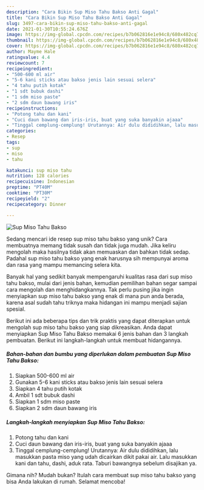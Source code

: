 ```yaml
---
description: "Cara Bikin Sup Miso Tahu Bakso Anti Gagal"
title: "Cara Bikin Sup Miso Tahu Bakso Anti Gagal"
slug: 3497-cara-bikin-sup-miso-tahu-bakso-anti-gagal
date: 2021-01-30T10:55:24.676Z
image: https://img-global.cpcdn.com/recipes/b7b062816e1e94c8/680x482cq70/sup-miso-tahu-bakso-foto-resep-utama.jpg
thumbnail: https://img-global.cpcdn.com/recipes/b7b062816e1e94c8/680x482cq70/sup-miso-tahu-bakso-foto-resep-utama.jpg
cover: https://img-global.cpcdn.com/recipes/b7b062816e1e94c8/680x482cq70/sup-miso-tahu-bakso-foto-resep-utama.jpg
author: Mayme Hale
ratingvalue: 4.4
reviewcount: 7
recipeingredient:
- "500-600 ml air"
- "5-6 kani sticks atau bakso jenis lain sesuai selera"
- "4 tahu putih kotak"
- "1 sdt bubuk dashi"
- "1 sdm miso paste"
- "2 sdm daun bawang iris"
recipeinstructions:
- "Potong tahu dan kani"
- "Cuci daun bawang dan iris-iris, buat yang suka banyakin ajaaa"
- "Tinggal cemplung-cemplung! Urutannya: Air dulu dididihkan, lalu masukkan pasta miso yang udah dicairkan dikit pakai air. Lalu masukkan kani dan tahu, dashi, aduk rata. Taburi bawangnya sebelum disajikan ya."
categories:
- Resep
tags:
- sup
- miso
- tahu

katakunci: sup miso tahu 
nutrition: 128 calories
recipecuisine: Indonesian
preptime: "PT40M"
cooktime: "PT30M"
recipeyield: "2"
recipecategory: Dinner

---
```



![Sup Miso Tahu Bakso](https://img-global.cpcdn.com/recipes/b7b062816e1e94c8/680x482cq70/sup-miso-tahu-bakso-foto-resep-utama.jpg)

Sedang mencari ide resep sup miso tahu bakso yang unik? Cara membuatnya memang tidak susah dan tidak juga mudah. Jika keliru mengolah maka hasilnya tidak akan memuaskan dan bahkan tidak sedap. Padahal sup miso tahu bakso yang enak harusnya sih mempunyai aroma dan rasa yang mampu memancing selera kita.



Banyak hal yang sedikit banyak mempengaruhi kualitas rasa dari sup miso tahu bakso, mulai dari jenis bahan, kemudian pemilihan bahan segar sampai cara mengolah dan menghidangkannya. Tak perlu pusing jika ingin menyiapkan sup miso tahu bakso yang enak di mana pun anda berada, karena asal sudah tahu triknya maka hidangan ini mampu menjadi sajian spesial.


Berikut ini ada beberapa tips dan trik praktis yang dapat diterapkan untuk mengolah sup miso tahu bakso yang siap dikreasikan. Anda dapat menyiapkan Sup Miso Tahu Bakso memakai 6 jenis bahan dan 3 langkah pembuatan. Berikut ini langkah-langkah untuk membuat hidangannya.

<!--inarticleads1-->

##### Bahan-bahan dan bumbu yang diperlukan dalam pembuatan Sup Miso Tahu Bakso:

1. Siapkan 500-600 ml air
1. Gunakan 5-6 kani sticks atau bakso jenis lain sesuai selera
1. Siapkan 4 tahu putih kotak
1. Ambil 1 sdt bubuk dashi
1. Siapkan 1 sdm miso paste
1. Siapkan 2 sdm daun bawang iris




<!--inarticleads2-->

##### Langkah-langkah menyiapkan Sup Miso Tahu Bakso:

1. Potong tahu dan kani
1. Cuci daun bawang dan iris-iris, buat yang suka banyakin ajaaa
1. Tinggal cemplung-cemplung! Urutannya: Air dulu dididihkan, lalu masukkan pasta miso yang udah dicairkan dikit pakai air. Lalu masukkan kani dan tahu, dashi, aduk rata. Taburi bawangnya sebelum disajikan ya.




Gimana nih? Mudah bukan? Itulah cara membuat sup miso tahu bakso yang bisa Anda lakukan di rumah. Selamat mencoba!
